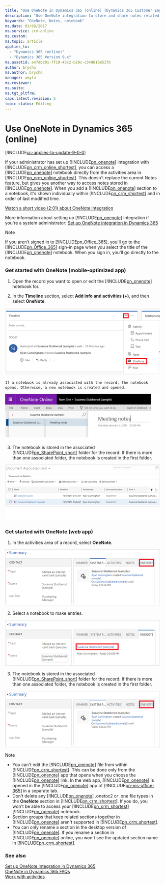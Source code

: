 ```yaml
---
title: "Use OneNote in Dynamics 365 (online) (Dynamics 365 Customer Engagement) | MicrosoftDocs"
description: "Use OneNote integration to store and share notes related to Dynamics 365 records."
keywords: "OneNote, Notes, notebook"
ms.date: 03/08/2017
ms.service: crm-online
ms.custom: 
ms.topic: article
applies_to:
  - "Dynamics 365 (online)"
  - "Dynamics 365 Version 9.x"
ms.assetid: e47db291-7f10-43c2-b29c-c348618e537b
author: brycho
ms.author: brycho
manager: amyla
ms.reviewer: 
ms.suite: 
ms.tgt_pltfrm: 
caps.latest.revision: 5
topic-status: Editing
---
```


# Use OneNote in Dynamics 365 (online)

[!INCLUDE[cc-applies-to-update-9-0-0](../includes/cc_applies_to_update_9_0_0.md)]

If your administrator has set up [!INCLUDE[pn_onenote](../includes/pn-onenote.md)] integration with [!INCLUDE[pn_crm_online_shortest](../includes/pn-crm-online-shortest.md)], you can access a [!INCLUDE[pn_onenote](../includes/pn-onenote.md)] notebook directly from the activities area in [!INCLUDE[pn_crm_online_shortest](../includes/pn-crm-online-shortest.md)]. This doesn't replace the current Notes feature, but gives you another way to access notes stored in [!INCLUDE[pn_onenote](../includes/pn-onenote.md)]. When you add a [!INCLUDE[pn_onenote](../includes/pn-onenote.md)] section to a notebook, it's shown individually within [!INCLUDE[pn_crm_shortest](../includes/pn-crm-shortest.md)] and in order of last modified time.  
  
 [Watch a short video (2:01) about OneNote integration](https://go.microsoft.com/fwlink/p/?linkid=837793)  
  
 More information about setting up [!INCLUDE[pn_onenote](../includes/pn-onenote.md)] integration if you're a system administrator: [Set up OneNote integration in Dynamics 365](../admin/set-up-onenote-integration-in-dynamics-365.md)  
  
<a name="BKMK_UseOneNote"></a>   
> [!NOTE]
>  If you aren't signed in to [!INCLUDE[pn_Office_365](../includes/pn-office-365.md)], you'll go to the [!INCLUDE[pn_Office_365](../includes/pn-office-365.md)] sign-in page when you select the title of the [!INCLUDE[pn_onenote](../includes/pn-onenote.md)] notebook. When you sign in, you'll go directly to the notebook.  
  
[//]: # (In step 2, I replaced the graphic with the plus sign in parentheses. That's all you need for this button and similarly, for the ellipsis. If you put the graphic back, you'll want to use a different one--icon.png included the tooltip in addition to the icon, and you only need the graphical element here.)
### Get started with OneNote (mobile-optimized app)

1.  Open the record you want to open or edit the [!INCLUDE[pn_onenote](../includes/pn-onenote.md)] notebook for.  

2.  In the **Timeline** section, select **Add info and activities (+)**, and then select **OneNote**.
  
 ![Choose OneNote in the Timeline section](media/onenote-option-in-timeline.png "Choose OneNote in the Timeline section")  
  
	If a notebook is already associated with the record, the notebook opens. Otherwise, a new notebook is created and opened.   
  
 ![Notebook linked to the record is opened](media/open-onenote.png "Notebook linked to the record is opened") 
  
3.  The notebook is stored in the associated [!INCLUDE[pn_SharePoint_short](../includes/pn-sharepoint-short.md)] folder for the record. If there is more than one associated folder, the notebook is created in the first folder.  
  
   ![Notebooks in Document Associated Grid](media/document-associated-grid.png "Notebooks in Document Associated Grid")

[//]: # (The graphic for step 3 is the same as for step 1. In the Note in step 3, I used the pn-crm-shortest.md token for "Dynamics 365," to match the token you used above. Also in the Note, please note that I changed ". onetoc2" to ".onetoc2". I assume it and .one are both file name extensions?)
### Get started with OneNote (web app)  

1.  In the activities area of a record, select **OneNote**.  
  
 ![Choose OneNote on the activity wall](../basics/media/use-onenote.PNG "Choose OneNote on the activity wall")  
  
2.  Select a notebook to make entries.  
  
 ![Select a notebook](../basics/media/select-notebook.PNG "Select a notebook")  
 
3.  The notebook is stored in the associated [!INCLUDE[pn_SharePoint_short](../includes/pn-sharepoint-short.md)] folder for the record. If there is more than one associated folder, the notebook is created in the first folder.  
  
 ![Notebooks in associated SharePoint folder](../basics/media/use-onenote.PNG "Notebooks in their associated SharePoint folder")  
  
> [!NOTE]
> -   You can't edit the [!INCLUDE[pn_onenote](../includes/pn-onenote.md)] file from within [!INCLUDE[pn_crm_shortest](../includes/pn-crm-shortest.md)]. This can be done only from the [!INCLUDE[pn_onenote](../includes/pn-onenote.md)] app that opens when you choose the [!INCLUDE[pn_onenote](../includes/pn-onenote.md)] link. In the web app, [!INCLUDE[pn_onenote](../includes/pn-onenote.md)] is opened in the [!INCLUDE[pn_onenote](../includes/pn-onenote.md)] app of [!INCLUDE[pn-ms-office-365](../includes/pn-ms-office-365.md)] in a separate tab.  
> -   Don't delete any [!INCLUDE[pn_onenote](../includes/pn-onenote.md)] .onetoc2 or .one file types in the **OneNote** section in [!INCLUDE[pn_crm_shortest](../includes/pn-crm-shortest.md)]. If you do, you won't be able to access your [!INCLUDE[pn_crm_shortest](../includes/pn-crm-shortest.md)] [!INCLUDE[pn_onenote](../includes/pn-onenote.md)] notebook.  
> -   Section groups that keep related sections together in [!INCLUDE[pn_onenote](../includes/pn-onenote.md)] aren't supported in [!INCLUDE[pn_crm_shortest](../includes/pn-crm-shortest.md)].  
> -   You can only rename a section in the desktop version of [!INCLUDE[pn_onenote](../includes/pn-onenote.md)]. If you rename a section in [!INCLUDE[pn_onenote](../includes/pn-onenote.md)] online, you won't see the updated section name in [!INCLUDE[pn_crm_shortest](../includes/pn-crm-shortest.md)].  
  
### See also  
 [Set up OneNote integration in Dynamics 365](../admin/set-up-onenote-integration-in-dynamics-365.md)   
 [OneNote in Dynamics 365 FAQs](../basics/onenote-dynamics-365-faqs.md)   
 [Work with activities](../basics/work-with-activities.md)
